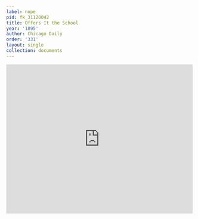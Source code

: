 ```yaml
---
label: nope
pid: fk_31120042
title: Offers It the School
year: '1895'
author: Chicago Daily
order: '331'
layout: single
collection: documents
---
```

<iframe src="https://northwestern.app.box.com/embed/s/w4nyhk3svajfchrh0tsz5su0ycm70ub5?sortColumn=date&view=list" width="500" height="400" frameborder="0" allowfullscreen webkitallowfullscreen msallowfullscreen></iframe>
